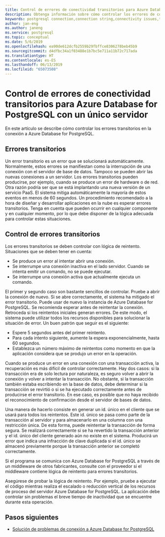 ```yaml
---
title: Control de errores de conectividad transitorios para Azure Database for PostgreSQL con un único servidor
description: Obtenga información sobre cómo controlar los errores de conectividad transitorios de Azure Database for PostgreSQL con un único servidor.
keywords: postgresql connection,connection string,connectivity issues,transient error,connection error
author: jan-eng
ms.author: janeng
ms.service: postgresql
ms.topic: conceptual
ms.date: 5/6/2019
ms.openlocfilehash: ea90de612dcfb2559b29fbffce8306278beb45b9
ms.sourcegitcommit: d4dfbc34a1f03488e1b7bc5e711a11b72c717ada
ms.translationtype: HT
ms.contentlocale: es-ES
ms.lasthandoff: 06/13/2019
ms.locfileid: "65073508"
---
```

# <a name="handling-transient-connectivity-errors-for-azure-database-for-postgresql---single-server"></a>Control de errores de conectividad transitorios para Azure Database for PostgreSQL con un único servidor

En este artículo se describe cómo controlar los errores transitorios en la conexión a Azure Database for PostgreSQL.

## <a name="transient-errors"></a>Errores transitorios

Un error transitorio es un error que se solucionará automáticamente. Normalmente, estos errores se manifiestan como la interrupción de una conexión con el servidor de base de datos. Tampoco se pueden abrir las nuevas conexiones a un servidor. Los errores transitorios pueden producirse, por ejemplo, cuando se produce un error de hardware o de red. Otra razón podría ser que se está implantando una nueva versión de un servicio PaaS. El sistema mitiga automáticamente la mayoría de estos eventos en menos de 60 segundos. Un procedimiento recomendado a la hora de diseñar y desarrollar aplicaciones en la nube es esperar errores transitorios. Tenga en cuenta que pueden ocurrir en cualquier componente y en cualquier momento, por lo que debe disponer de la lógica adecuada para controlar estas situaciones.

## <a name="handling-transient-errors"></a>Control de errores transitorios

Los errores transitorios se deben controlar con lógica de reintento. Situaciones que se deben tener en cuenta:

* Se produce un error al intentar abrir una conexión.
* Se interrumpe una conexión inactiva en el lado servidor. Cuando se intenta emitir un comando, no se puede ejecutar.
* Se interrumpe una conexión activa que actualmente ejecuta un comando.

El primer y segundo caso son bastante sencillos de controlar. Pruebe a abrir la conexión de nuevo. Si se abre correctamente, el sistema ha mitigado el error transitorio. Puede usar de nuevo la instancia de Azure Database for PostgreSQL. Se recomienda esperar antes de reintentar la conexión. Retroceda si los reintentos iniciales generan errores. De este modo, el sistema puede utilizar todos los recursos disponibles para solucionar la situación de error. Un buen patrón que seguir es el siguiente:

* Espere 5 segundos antes del primer reintento.
* Para cada intento siguiente, aumente la espera exponencialmente, hasta 60 segundos.
* Establezca un número máximo de reintentos como momento en que la aplicación considera que se produjo un error en la operación.

Cuando se produce un error en una conexión con una transacción activa, la recuperación es más difícil de controlar correctamente. Hay dos casos: si la transacción era de solo lectura por naturaleza, es seguro volver a abrir la conexión y volver a intentar la transacción. No obstante, si la transacción también estaba escribiendo en la base de datos, debe determinar si la transacción se revirtió o si se ha ejecutado correctamente antes de producirse el error transitorio. En ese caso, es posible que no haya recibido el reconocimiento de confirmación desde el servidor de bases de datos.

Una manera de hacerlo consiste en generar un id. único en el cliente que se usará para todos los reintentos. Este id. único se pasa como parte de la transacción al servidor y para almacenarlo en una columna con una restricción única. De esta forma, puede reintentar la transacción de forma segura. Se realizará correctamente si se ha revertido la transacción anterior y el id. único del cliente generado aún no existe en el sistema. Producirá un error que indica una infracción de clave duplicada si el id. único se almacenó previamente porque la transacción anterior se completó correctamente.

Si el programa se comunica con Azure Database for PostgreSQL a través de un middleware de otros fabricantes, consulte con el proveedor si el middleware contiene lógica de reintento para errores transitorios.

Asegúrese de probar la lógica de reintento. Por ejemplo, pruebe a ejecutar el código mientras realiza el escalado o reducción vertical de los recursos de proceso del servidor Azure Database for PostgreSQL. La aplicación debe controlar sin problemas el breve tiempo de inactividad que se encuentre durante esta operación.

## <a name="next-steps"></a>Pasos siguientes

* [Solución de problemas de conexión a Azure Database for PostgreSQL](howto-troubleshoot-common-connection-issues.md)
